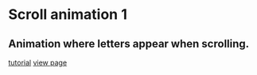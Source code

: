 # Scroll animation 1

## Animation where letters appear when scrolling. <br>

[tutorial]("https://youtu.be/FWQSYONeIqk")
[view page]("https://github.com/jsweetpotato/scrollanimation.1.io")
